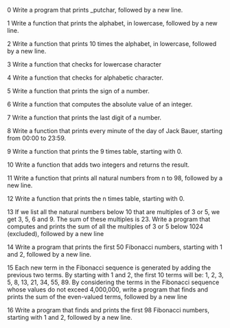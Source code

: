 0 Write a program that prints _putchar, followed by a new line.

1 Write a function that prints the alphabet, in lowercase, followed by a new line.

2 Write a function that prints 10 times the alphabet, in lowercase, followed by a new line.

3 Write a function that checks for lowercase character

4 Write a function that checks for alphabetic character.

5 Write a function that prints the sign of a number.

6 Write a function that computes the absolute value of an integer.

7 Write a function that prints the last digit of a number.

8 Write a function that prints every minute of the day of Jack Bauer, starting from 00:00 to 23:59.

9 Write a function that prints the 9 times table, starting with 0.

10 Write a function that adds two integers and returns the result.

11 Write a function that prints all natural numbers from n to 98, followed by a new line.

12 Write a function that prints the n times table, starting with 0.

13 If we list all the natural numbers below 10 that are multiples of 3 or 5, we get 3, 5, 6 and 9. The sum of these multiples is 23. Write a program that computes and prints the sum of all the multiples of 3 or 5 below 1024 (excluded), followed by a new line

14 Write a program that prints the first 50 Fibonacci numbers, starting with 1 and 2, followed by a new line.

15 Each new term in the Fibonacci sequence is generated by adding the previous two terms. By starting with 1 and 2, the first 10 terms will be: 1, 2, 3, 5, 8, 13, 21, 34, 55, 89. By considering the terms in the Fibonacci sequence whose values do not exceed 4,000,000, write a program that finds and prints the sum of the even-valued terms, followed by a new line

16 Write a program that finds and prints the first 98 Fibonacci numbers, starting with 1 and 2, followed by a new line.

